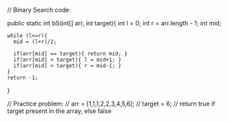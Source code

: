 // Binary Search code:

public static int bS(int[] arr, int target){
    int l = 0;
    int r = arr.length - 1;
    int mid;
    
    while (l<=r){
      mid = (l+r)/2;
    
      if(arr[mid] == target){ return mid; }
      if(arr[mid] < target){ l = mid+1; }
      if(arr[mid] > target){ r = mid-1; }
    }
    return -1;
  }



// Practice problem:
// arr = [1,1,1,2,2,3,4,5,6];
// target = 6;
// return true if target present in the array, else false
